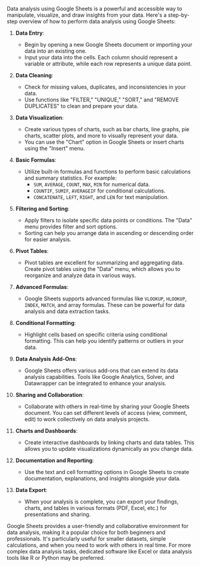 Data analysis using Google Sheets is a powerful and accessible way to manipulate, visualize, and draw insights from your data. Here's a step-by-step overview of how to perform data analysis using Google Sheets:

1. **Data Entry**:
   - Begin by opening a new Google Sheets document or importing your data into an existing one.
   - Input your data into the cells. Each column should represent a variable or attribute, while each row represents a unique data point.

2. **Data Cleaning**:
   - Check for missing values, duplicates, and inconsistencies in your data.
   - Use functions like "FILTER," "UNIQUE," "SORT," and "REMOVE DUPLICATES" to clean and prepare your data.

3. **Data Visualization**:
   - Create various types of charts, such as bar charts, line graphs, pie charts, scatter plots, and more to visually represent your data.
   - You can use the "Chart" option in Google Sheets or insert charts using the "Insert" menu.

4. **Basic Formulas**:
   - Utilize built-in formulas and functions to perform basic calculations and summary statistics. For example:
     - `SUM`, `AVERAGE`, `COUNT`, `MAX`, `MIN` for numerical data.
     - `COUNTIF`, `SUMIF`, `AVERAGEIF` for conditional calculations.
     - `CONCATENATE`, `LEFT`, `RIGHT`, and `LEN` for text manipulation.

5. **Filtering and Sorting**:
   - Apply filters to isolate specific data points or conditions. The "Data" menu provides filter and sort options.
   - Sorting can help you arrange data in ascending or descending order for easier analysis.

6. **Pivot Tables**:
   - Pivot tables are excellent for summarizing and aggregating data. Create pivot tables using the "Data" menu, which allows you to reorganize and analyze data in various ways.

7. **Advanced Formulas**:
   - Google Sheets supports advanced formulas like `VLOOKUP`, `HLOOKUP`, `INDEX`, `MATCH`, and array formulas. These can be powerful for data analysis and data extraction tasks.

8. **Conditional Formatting**:
   - Highlight cells based on specific criteria using conditional formatting. This can help you identify patterns or outliers in your data.

9. **Data Analysis Add-Ons**:
   - Google Sheets offers various add-ons that can extend its data analysis capabilities. Tools like Google Analytics, Solver, and Datawrapper can be integrated to enhance your analysis.

10. **Sharing and Collaboration**:
    - Collaborate with others in real-time by sharing your Google Sheets document. You can set different levels of access (view, comment, edit) to work collectively on data analysis projects.

11. **Charts and Dashboards**:
    - Create interactive dashboards by linking charts and data tables. This allows you to update visualizations dynamically as you change data.

12. **Documentation and Reporting**:
    - Use the text and cell formatting options in Google Sheets to create documentation, explanations, and insights alongside your data.

13. **Data Export**:
    - When your analysis is complete, you can export your findings, charts, and tables in various formats (PDF, Excel, etc.) for presentations and sharing.

Google Sheets provides a user-friendly and collaborative environment for data analysis, making it a popular choice for both beginners and professionals. It's particularly useful for smaller datasets, simple calculations, and when you need to work with others in real time. For more complex data analysis tasks, dedicated software like Excel or data analysis tools like R or Python may be preferred.
